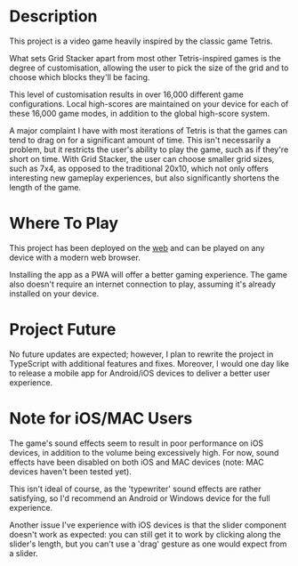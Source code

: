 # Description
This project is a video game heavily inspired by the classic game Tetris.

What sets Grid Stacker apart from most other Tetris-inspired games is the degree of customisation, allowing the user to pick the size of the grid and to choose which blocks they'll be facing. 

This level of customisation results in over 16,000 different game configurations. Local high-scores are maintained on your device for each of these 16,000 game modes, in addition to the global high-score system.

A major complaint I have with most iterations of Tetris is that the games can tend to drag on for a significant amount of time. This isn't necessarily a problem, but it restricts the user's ability to play the game, such as if they're short on time. With Grid Stacker, the user can choose smaller grid sizes, such as 7x4, as opposed to the traditional 20x10, which not only offers interesting new gameplay experiences, but also significantly shortens the length of the game.

# Where To Play
This project has been deployed on the [web](https://www.grid-stacker.com/) and can be played on any device with a modern web browser. 

Installing the app as a PWA will offer a better gaming experience. The game also doesn't require an internet connection to play, assuming it's already installed on your device.

# Project Future
No future updates are expected; however, I plan to rewrite the project in TypeScript with additional features and fixes. Moreover, I would one day like to release a mobile app for Android/iOS devices to deliver a better user experience.

# Note for iOS/MAC Users
The game's sound effects seem to result in poor performance on iOS devices, in addition to the volume being excessively high. For now, sound effects have been disabled on both iOS and MAC devices (note: MAC devices haven't been tested yet).

This isn't ideal of course, as the 'typewriter' sound effects are rather satisfying, so I'd recommend an Android or Windows device for the full experience.

Another issue I've experience with iOS devices is that the slider component doesn't work as expected: you can still get it to work by clicking along the slider's length, but you can't use a 'drag' gesture as one would expect from a slider.